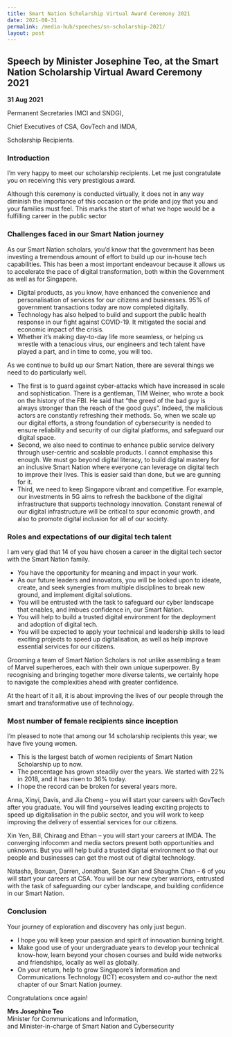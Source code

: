 ```yaml
---
title: Smart Nation Scholarship Virtual Award Ceremony 2021
date: 2021-08-31
permalink: /media-hub/speeches/sn-scholarship-2021/
layout: post
---
```

## Speech by Minister Josephine Teo, at the Smart Nation Scholarship Virtual Award Ceremony 2021

**31 Aug 2021**
 

Permanent Secretaries (MCI and SNDG),

Chief Executives of CSA, GovTech and IMDA,

Scholarship Recipients.


### Introduction

I’m very happy to meet our scholarship recipients. Let me just congratulate you on receiving this very prestigious award.

Although this ceremony is conducted virtually, it does not in any way diminish the importance of this occasion or the pride and joy that you and your families must feel. This marks the start of what we hope would be a fulfilling career in the public sector

### Challenges faced in our Smart Nation journey

As our Smart Nation scholars, you’d know that the government has been investing a tremendous amount of effort to build up our in-house tech capabilities. This has been a most important endeavour because it allows us to accelerate the pace of digital transformation, both within the Government as well as for Singapore.

* Digital products, as you know, have enhanced the convenience and personalisation of services for our citizens and businesses. 95% of government transactions today are now completed digitally.
* Technology has also helped to build and support the public health response in our fight against COVID-19. It mitigated the social and economic impact of the crisis.
* Whether it’s making day-to-day life more seamless, or helping us wrestle with a tenacious virus, our engineers and tech talent have played a part, and in time to come, you will too.

 As we continue to build up our Smart Nation, there are several things we need to do particularly well.

* The first is to guard against cyber-attacks which have increased in scale and sophistication. There is a gentleman, TIM Weiner, who wrote a book on the history of the FBI. He said that “the greed of the bad guy is always stronger than the reach of the good guys”. Indeed, the malicious actors are constantly refreshing their methods. So, when we scale up our digital efforts, a strong foundation of cybersecurity is needed to ensure reliability and security of our digital platforms, and safeguard our digital space.
* Second, we also need to continue to enhance public service delivery through user-centric and scalable products. I cannot emphasise this enough. We must go beyond digital literacy, to build digital mastery for an inclusive Smart Nation where everyone can leverage on digital tech to improve their lives. This is easier said than done, but we are gunning for it.
* Third, we need to keep Singapore vibrant and competitive. For example, our investments in 5G aims to refresh the backbone of the digital infrastructure that supports technology innovation. Constant renewal of our digital infrastructure will be critical to spur economic growth, and also to promote digital inclusion for all of our society.

 

### Roles and expectations of our digital tech talent

I am very glad that 14 of you have chosen a career in the digital tech sector with the Smart Nation family.

* You have the opportunity for meaning and impact in your work.
* As our future leaders and innovators, you will be looked upon to ideate, create, and seek synergies from multiple disciplines to break new ground, and implement digital solutions.
* You will be entrusted with the task to safeguard our cyber landscape that enables, and imbues confidence in, our Smart Nation.
* You will help to build a trusted digital environment for the deployment and adoption of digital tech.
* You will be expected to apply your technical and leadership skills to lead exciting projects to speed up digitalisation, as well as help improve essential services for our citizens.

Grooming a team of Smart Nation Scholars is not unlike assembling a team of Marvel superheroes, each with their own unique superpower. By recognising and bringing together more diverse talents, we certainly hope to navigate the complexities ahead with greater confidence.

At the heart of it all, it is about improving the lives of our people through the smart and transformative use of technology.

 

### Most number of female recipients since inception

 I’m pleased to note that among our 14 scholarship recipients this year, we have five young women.

* This is the largest batch of women recipients of Smart Nation Scholarship up to now.
* The percentage has grown steadily over the years. We started with 22% in 2018, and it has risen to 36% today.
*  I hope the record can be broken for several years more.

Anna, Xinyi, Davis, and Jia Cheng – you will start your careers with GovTech after you graduate. You will find yourselves leading exciting projects to speed up digitalisation in the public sector, and you will work to keep improving the delivery of essential services for our citizens.

Xin Yen, Bill, Chiraag and Ethan – you will start your careers at IMDA. The converging infocomm and media sectors present both opportunities and unknowns. But you will help build a trusted digital environment so that our people and businesses can get the most out of digital technology.

Natasha, Boxuan, Darren, Jonathan, Sean Kan and Shaughn Chan – 6 of you will start your careers at CSA. You will be our new cyber warriors, entrusted with the task of safeguarding our cyber landscape, and building confidence in our Smart Nation. 

### Conclusion

Your journey of exploration and discovery has only just begun.

* I hope you will keep your passion and spirit of innovation burning bright.
* Make good use of your undergraduate years to develop your technical know-how, learn beyond your chosen courses and build wide networks and friendships, locally as well as globally. 
* On your return, help to grow Singapore’s Information and Communications Technology (ICT) ecosystem and co-author the next chapter of our Smart Nation journey.

Congratulations once again!

**Mrs Josephine Teo**<br>
Minister for Communications and Information, <br>
and Minister-in-charge of Smart Nation and Cybersecurity